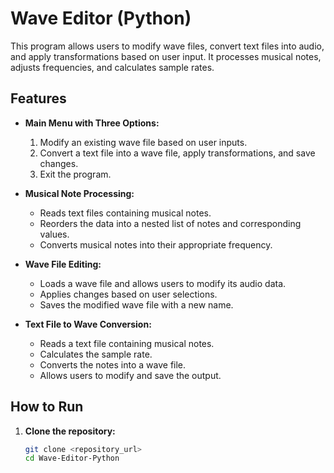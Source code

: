 # Wave Editor (Python)

This program allows users to modify wave files, convert text files into audio, and apply transformations based on user input. It processes musical notes, adjusts frequencies, and calculates sample rates.

## Features

- **Main Menu with Three Options:**
  1. Modify an existing wave file based on user inputs.
  2. Convert a text file into a wave file, apply transformations, and save changes.
  3. Exit the program.

- **Musical Note Processing:**
  - Reads text files containing musical notes.
  - Reorders the data into a nested list of notes and corresponding values.
  - Converts musical notes into their appropriate frequency.

- **Wave File Editing:**
  - Loads a wave file and allows users to modify its audio data.
  - Applies changes based on user selections.
  - Saves the modified wave file with a new name.

- **Text File to Wave Conversion:**
  - Reads a text file containing musical notes.
  - Calculates the sample rate.
  - Converts the notes into a wave file.
  - Allows users to modify and save the output.

## How to Run

1. **Clone the repository:**
   ```bash
   git clone <repository_url>
   cd Wave-Editor-Python
